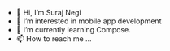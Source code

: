 - 👋 Hi, I’m Suraj Negi
- 👀 I’m interested in mobile app development 
- 🌱 I’m currently learning Compose.
- 📫 How to reach me ...

<!---
Surajnegi8909/Surajnegi8909 is a ✨ special ✨ repository because its `README.md` (this file) appears on your GitHub profile.
You can click the Preview link to take a look at your changes.
--->
